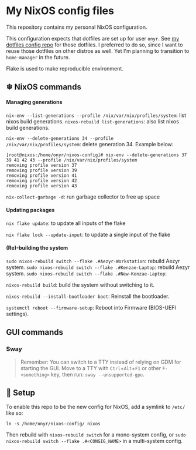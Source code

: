 # My NixOS config files

This repository contains my personal NixOS configuration.

This configuration expects that dotfiles are set up for user `onyr`. See [my dotfiles config repo](https://github.com/0nyr/dotfiles) for those dotfiles. I preferred to do so, since I want to reuse those dotfiles on other distros as well. Yet I'm planning to transition to `home-manager` in the future.

Flake is used to make reproducible environment.

## ❄ NixOS commands

#### Managing generations

`nix-env --list-generations --profile /nix/var/nix/profiles/system`: list nixos build generations.
`nixos-rebuild list-generations`: also list nixos build generations.

`nix-env --delete-generations 34 --profile /nix/var/nix/profiles/system`: delete generation 34. Example below:

```
[root@nixos:/home/onyr/nixos-config]# nix-env --delete-generations 37 39 41 42 43 --profile /nix/var/nix/profiles/system
removing profile version 37
removing profile version 39
removing profile version 41
removing profile version 42
removing profile version 43
```

`nix-collect-garbage -d`: run garbage collector to free up space

#### Updating packages

`nix flake update`: to update all inputs of the flake

`nix flake lock --update-input`: to update a single input of the flake

#### (Re)-building the system

`sudo nixos-rebuild switch --flake .#Aezyr-Workstation`: rebuild Aezyr system.
`sudo nixos-rebuild switch --flake .#Kenzae-Laptop`: rebuild Aezyr system.
`sudo nixos-rebuild switch --flake .#New-Kenzae-Laptop`: 

`nixos-rebuild build`: build the system without switching to it.

`nixos-rebuild --install-bootloader boot`: Reinstall the bootloader.

`systemctl reboot --firmware-setup`: Reboot into Firmware (BIOS-UEFI settings).

## GUI commands

### Sway

> Remember: You can switch to a TTY instead of relying on GDM for starting the GUI. Move to a TTY with `Ctrl`+`Alt`+`F1` or other `F-<something>` key, then run: `sway --unsupported-gpu`.

## 🌱 Setup

To enable this repo to be the new config for NixOS, add a symlink to `/etc/` like so:

```shell
ln -s /home/onyr/nixos-config/ nixos
```

Then rebuild with `nixos-rebuild switch` for a mono-system config, or `sudo nixos-rebuild switch --flake .#<CONGIG_NAME>` in a multi-system config.
